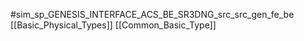 #sim_sp_GENESIS_INTERFACE_ACS_BE_SR3DNG_src_src_gen_fe_be
[[Basic_Physical_Types]]
[[Common_Basic_Type]]
